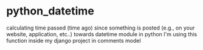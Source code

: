 # python_datetime
calculating time passed (time ago) since something is posted (e.g., on your website, application, etc..)
towards datetime module in python
I'm using this function inside my django project in comments model
